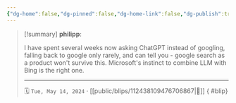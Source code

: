 ```yaml
---
{"dg-home":false,"dg-pinned":false,"dg-home-link":false,"dg-publish":true,"type":"blip","disabled rules":["yaml-title","yaml-title-alias","file-name-heading"],"title":"philipp on mastodon @ 2024-05-14","created-date":"2024-05-14T06:49:55","id":112438109476706860,"updated-date":"2025-05-02T08:50:44","dg-path":"blips/112438109476706867.md","permalink":"/blips/112438109476706867/","dgPassFrontmatter":true,"created":"2024-05-14T06:49:55","updated":"2025-05-02T08:50:44"}
---
```


> [!summary] **philipp**:
>
> I have spent several weeks now asking ChatGPT instead of googling, falling back to google only rarely, and can tell you - google search as a product won't survive this. Microsoft's instinct to combine LLM with Bing is the right one.
> - - -
>
> 🗓️ `Tue, May 14, 2024` · [[public/blips/112438109476706867\|🔗]]
{ #blip}

